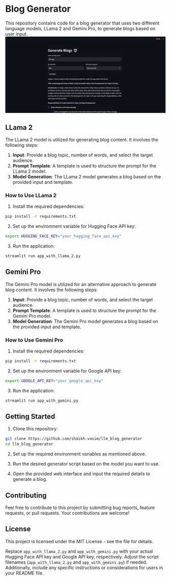 
# Blog Generator

This repository contains code for a blog generator that uses two different language models, LLama 2 and Gemini Pro, to generate blogs based on user input.
![blog](./imgs/op.png)

## LLama 2

The LLama 2 model is utilized for generating blog content. It involves the following steps:

1. **Input**: Provide a blog topic, number of words, and select the target audience.
2. **Prompt Template**: A template is used to structure the prompt for the LLama 2 model.
3. **Model Generation**: The LLama 2 model generates a blog based on the provided input and template.

### How to Use LLama 2

1. Install the required dependencies:

```bash
pip install -r requirements.txt
```

2. Set up the environment variable for Hugging Face API key:

```bash
export HUGGING_FACE_KEY="your_hugging_face_api_key"
```

3. Run the application:

```bash
streamlit run app_with_llama_2.py
```

## Gemini Pro

The Gemini Pro model is utilized for an alternative approach to generate blog content. It involves the following steps:

1. **Input**: Provide a blog topic, number of words, and select the target audience.
2. **Prompt Template**: A template is used to structure the prompt for the Gemini Pro model.
3. **Model Generation**: The Gemini Pro model generates a blog based on the provided input and template.

### How to Use Gemini Pro

1. Install the required dependencies:

```bash
pip install -r requirements.txt
```

2. Set up the environment variable for Google API key:

```bash
export GOOGLE_API_KEY="your_google_api_key"
```

3. Run the application:

```bash
streamlit run app_with_gemini.py
```

## Getting Started

1. Clone this repository:

```bash
git clone https://github.com/shaikh-vasim/llm_blog_generator
cd llm_blog_generator
```

2. Set up the required environment variables as mentioned above.

3. Run the desired generator script based on the model you want to use.

4. Open the provided web interface and input the required details to generate a blog.

## Contributing

Feel free to contribute to this project by submitting bug reports, feature requests, or pull requests. Your contributions are welcome!

## License

This project is licensed under the MIT License - see the  file for details.

Replace `app_with_llama_2.py` and `app_with_gemini.py` with your actual Hugging Face API key and Google API key, respectively. Adjust the script filenames (`app_with_llama_2.py` and `app_with_gemini.py`) if needed. Additionally, include any specific instructions or considerations for users in your README file.
